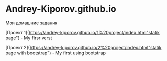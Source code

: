 # Andrey-Kiporov.github.io
Мои домашние задания


[Проект 1](https://andrey-kiporov.github.io/1%20project/index.html"statik page") - My firsr verst


[Проект 2](https://andrey-kiporov.github.io/2%20project/index.html"statik page with bootstrap") - My first using bootstrap
